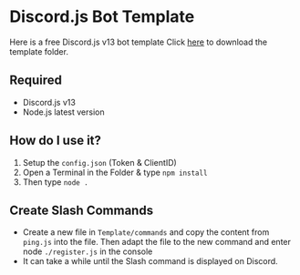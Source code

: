 # Discord.js Bot Template

Here is a free Discord.js v13 bot template
Click [here](https://github.com/zuverliebt/Discord.js-Bot-Template/releases/download/1.0.0/Template.zip) to download the template folder.

## Required
- Discord.js v13
- Node.js latest version

## How do I use it?
1. Setup the `config.json` (Token & ClientID)
2. Open a Terminal in the Folder & type `npm install`
3. Then type `node .`

## Create Slash Commands
- Create a new file in `Template/commands` and copy the content from `ping.js` into the file. Then adapt the file to the new command and enter node `./register.js` in the console
- It can take a while until the Slash command is displayed on Discord.
